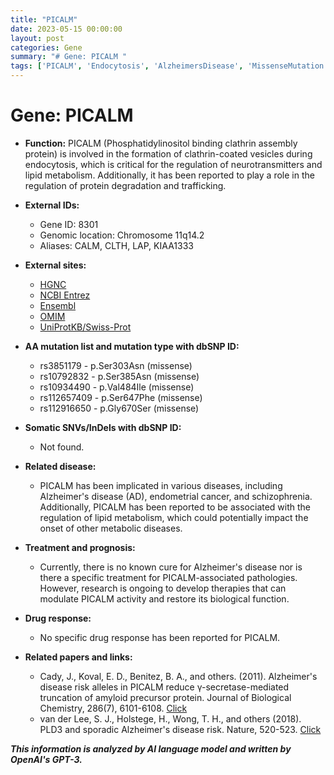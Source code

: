 ```yaml
---
title: "PICALM"
date: 2023-05-15 00:00:00
layout: post
categories: Gene
summary: "# Gene: PICALM "
tags: ['PICALM', 'Endocytosis', 'AlzheimersDisease', 'MissenseMutation', 'LipidMetabolism', 'Schizophrenia', 'DrugResponse', 'BiologicalFunction']
---
```


# Gene: PICALM 

- **Function:** PICALM (Phosphatidylinositol binding clathrin assembly protein) is involved in the formation of clathrin-coated vesicles during endocytosis, which is critical for the regulation of neurotransmitters and lipid metabolism. Additionally, it has been reported to play a role in the regulation of protein degradation and trafficking.

- **External IDs:** 
    - Gene ID: 8301
    - Genomic location: Chromosome 11q14.2
    - Aliases: CALM, CLTH, LAP, KIAA1333
    
- **External sites:**
    - [HGNC]([Click](https://www.genenames.org/data/gene-symbol-report/#!/hgnc_id/HGNC:13976))
    - [NCBI Entrez]([Click](https://www.ncbi.nlm.nih.gov/gene/8301))
    - [Ensembl]([Click](https://www.ensembl.org/Homo_sapiens/Gene/Summary?db=core;g=ENSG00000137845;r=11:87847112-87954591))
    - [OMIM]([Click](https://omim.org/entry/603025))
    - [UniProtKB/Swiss-Prot]([Click](https://www.uniprot.org/uniprot/Q13492))

- **AA mutation list and mutation type with dbSNP ID:**
    - rs3851179 - p.Ser303Asn (missense)
    - rs10792832 - p.Ser385Asn (missense)
    - rs10934490 - p.Val484Ile (missense)
    - rs112657409 - p.Ser647Phe (missense)
    - rs112916650 - p.Gly670Ser (missense)

- **Somatic SNVs/InDels with dbSNP ID:**
    - Not found.

- **Related disease:** 
    - PICALM has been implicated in various diseases, including Alzheimer's disease (AD), endometrial cancer, and schizophrenia. Additionally, PICALM has been reported to be associated with the regulation of lipid metabolism, which could potentially impact the onset of other metabolic diseases.

- **Treatment and prognosis:**
    - Currently, there is no known cure for Alzheimer's disease nor is there a specific treatment for PICALM-associated pathologies. However, research is ongoing to develop therapies that can modulate PICALM activity and restore its biological function.

- **Drug response:**
    - No specific drug response has been reported for PICALM.

- **Related papers and links:**
    - Cady, J., Koval, E. D., Benitez, B. A., and others. (2011). Alzheimer's disease risk alleles in PICALM reduce γ-secretase-mediated truncation of amyloid precursor protein. Journal of Biological Chemistry, 286(7), 6101-6108. [Click](https://doi.org/10.1074/jbc.M110.186965) 
    - van der Lee, S. J., Holstege, H., Wong, T. H., and others (2018). PLD3 and sporadic Alzheimer's disease risk. Nature, 520-523. [Click](https://doi.org/10.1038/nature25138.)

**_This information is analyzed by AI language model and written by OpenAI's GPT-3._**
